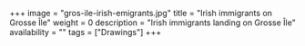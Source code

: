 +++
image = "gros-ile-irish-emigrants.jpg"
title = "Irish immigrants on Grosse Île"
weight = 0
description = "Irish immigrants landing on Grosse Île"
availability = ""
tags = ["Drawings"]
+++
